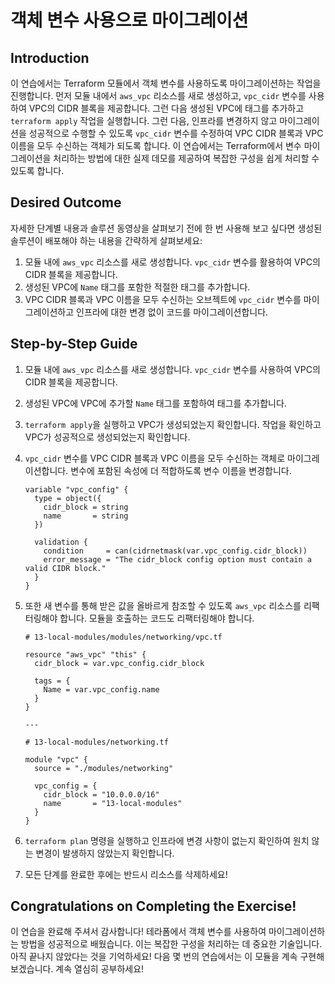 # 객체 변수 사용으로 마이그레이션

## Introduction

이 연습에서는 Terraform 모듈에서 객체 변수를 사용하도록 마이그레이션하는 작업을 진행합니다. 먼저 모듈 내에서 `aws_vpc` 리소스를 새로 생성하고, `vpc_cidr` 변수를 사용하여 VPC의 CIDR 블록을 제공합니다. 그런 다음 생성된 VPC에 태그를 추가하고 `terraform apply` 작업을 실행합니다. 그런 다음, 인프라를 변경하지 않고 마이그레이션을 성공적으로 수행할 수 있도록 `vpc_cidr` 변수를 수정하여 VPC CIDR 블록과 VPC 이름을 모두 수신하는 객체가 되도록 합니다. 이 연습에서는 Terraform에서 변수 마이그레이션을 처리하는 방법에 대한 실제 데모를 제공하여 복잡한 구성을 쉽게 처리할 수 있도록 합니다.

## Desired Outcome

자세한 단계별 내용과 솔루션 동영상을 살펴보기 전에 한 번 사용해 보고 싶다면 생성된 솔루션이 배포해야 하는 내용을 간략하게 살펴보세요:

1. 모듈 내에 `aws_vpc` 리소스를 새로 생성합니다. `vpc_cidr` 변수를 활용하여 VPC의 CIDR 블록을 제공합니다.
2. 생성된 VPC에 `Name` 태그를 포함한 적절한 태그를 추가합니다.
3. VPC CIDR 블록과 VPC 이름을 모두 수신하는 오브젝트에 `vpc_cidr` 변수를 마이그레이션하고 인프라에 대한 변경 없이 코드를 마이그레이션합니다.

## Step-by-Step Guide

1. 모듈 내에 `aws_vpc` 리소스를 새로 생성합니다. `vpc_cidr` 변수를 사용하여 VPC의 CIDR 블록을 제공합니다.
2. 생성된 VPC에 VPC에 추가할 `Name` 태그를 포함하여 태그를 추가합니다.
3. `terraform apply`을 실행하고 VPC가 생성되었는지 확인합니다. 작업을 확인하고 VPC가 성공적으로 생성되었는지 확인합니다.
4. `vpc_cidr` 변수를 VPC CIDR 블록과 VPC 이름을 모두 수신하는 객체로 마이그레이션합니다. 변수에 포함된 속성에 더 적합하도록 변수 이름을 변경합니다.

    ```
    variable "vpc_config" {
      type = object({
        cidr_block = string
        name       = string
      })

      validation {
        condition     = can(cidrnetmask(var.vpc_config.cidr_block))
        error_message = "The cidr_block config option must contain a valid CIDR block."
      }
    }
    ```

5. 또한 새 변수를 통해 받은 값을 올바르게 참조할 수 있도록 `aws_vpc` 리소스를 리팩터링해야 합니다. 모듈을 호출하는 코드도 리팩터링해야 합니다.

    ```
    # 13-local-modules/modules/networking/vpc.tf

    resource "aws_vpc" "this" {
      cidr_block = var.vpc_config.cidr_block

      tags = {
        Name = var.vpc_config.name
      }
    }

    ---

    # 13-local-modules/networking.tf

    module "vpc" {
      source = "./modules/networking"

      vpc_config = {
        cidr_block = "10.0.0.0/16"
        name       = "13-local-modules"
      }
    }
    ```

6. `terraform plan` 명령을 실행하고 인프라에 변경 사항이 없는지 확인하여 원치 않는 변경이 발생하지 않았는지 확인합니다.
7. 모든 단계를 완료한 후에는 반드시 리소스를 삭제하세요!

## Congratulations on Completing the Exercise!

이 연습을 완료해 주셔서 감사합니다! 테라폼에서 객체 변수를 사용하여 마이그레이션하는 방법을 성공적으로 배웠습니다. 이는 복잡한 구성을 처리하는 데 중요한 기술입니다. 아직 끝나지 않았다는 것을 기억하세요! 다음 몇 번의 연습에서는 이 모듈을 계속 구현해 보겠습니다. 계속 열심히 공부하세요!
